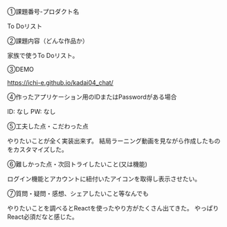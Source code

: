 ①課題番号-プロダクト名

To Doリスト

②課題内容（どんな作品か）

家族で使うTo Doリスト。

③DEMO

https://ichi-e.github.io/kadai04_chat/


④作ったアプリケーション用のIDまたはPasswordがある場合

ID: なし
PW: なし

⑤工夫した点・こだわった点

やりたいことが全く実装出来ず。
結局ラーニング動画を見ながら作成したものをカスタマイズした。

⑥難しかった点・次回トライしたいこと(又は機能)

ログイン機能とアカウントに紐付いたアイコンを取得し表示させたい。

⑦質問・疑問・感想、シェアしたいこと等なんでも

やりたいことを調べるとReactを使ったやり方がたくさん出てきた。
やっぱりReact必須だなと感じた。
